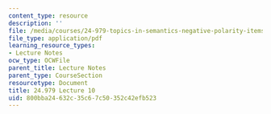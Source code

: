 ```yaml
---
content_type: resource
description: ''
file: /media/courses/24-979-topics-in-semantics-negative-polarity-items-fall-2018/800bba24632c35c67c50352c42efb523_MIT24_979F18_lec10.pdf
file_type: application/pdf
learning_resource_types:
- Lecture Notes
ocw_type: OCWFile
parent_title: Lecture Notes
parent_type: CourseSection
resourcetype: Document
title: 24.979 Lecture 10
uid: 800bba24-632c-35c6-7c50-352c42efb523
---
```


